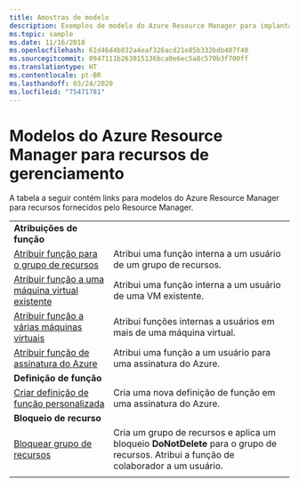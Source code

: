 ```yaml
---
title: Amostras de modelo
description: Exemplos de modelo do Azure Resource Manager para implantar recursos de gerenciamento, como funções e bloqueios.
ms.topic: sample
ms.date: 11/16/2018
ms.openlocfilehash: 61d46d4b032a4eaf326acd21e85b332bdb407f40
ms.sourcegitcommit: 0947111b263015136bca0e6ec5a8c570b3f700ff
ms.translationtype: HT
ms.contentlocale: pt-BR
ms.lasthandoff: 03/24/2020
ms.locfileid: "75471781"
---
```

# <a name="azure-resource-manager-templates-for-management-features"></a>Modelos do Azure Resource Manager para recursos de gerenciamento

A tabela a seguir contém links para modelos do Azure Resource Manager para recursos fornecidos pelo Resource Manager.

| | |
|-|-|
|**Atribuições de função**||
| [Atribuir função para o grupo de recursos](https://github.com/Azure/azure-quickstart-templates/tree/master/101-rbac-builtinrole-resourcegroup)| Atribui uma função interna a um usuário de um grupo de recursos. |
| [Atribuir função a uma máquina virtual existente](https://github.com/Azure/azure-quickstart-templates/tree/master/101-rbac-builtinrole-virtualmachine)| Atribui uma função interna a um usuário de uma VM existente. |
| [Atribuir função a várias máquinas virtuais](https://github.com/Azure/azure-quickstart-templates/tree/master/201-rbac-builtinrole-multipleVMs)| Atribui funções internas a usuários em mais de uma máquina virtual. |
| [Atribuir função de assinatura do Azure](https://github.com/Azure/azure-quickstart-templates/tree/master/subscription-level-deployments/subscription-role-assigment)| Atribui uma função a um usuário para uma assinatura do Azure. |
|**Definição de função**||
| [Criar definição de função personalizada](https://github.com/Azure/azure-quickstart-templates/tree/master/subscription-level-deployments/create-role-def)| Cria uma nova definição de função em uma assinatura do Azure. |
|**Bloqueio de recurso**||
| [Bloquear grupo de recursos](https://github.com/Azure/azure-quickstart-templates/tree/master/subscription-level-deployments/create-rg-lock-role-assignment)| Cria um grupo de recursos e aplica um bloqueio **DoNotDelete** para o grupo de recursos. Atribui a função de colaborador a um usuário. |
| | |
